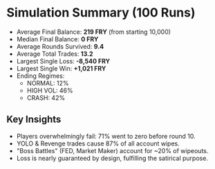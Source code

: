 # Simulation Summary (100 Runs)

- Average Final Balance: **219 FRY** (from starting 10,000)
- Median Final Balance: **0 FRY**
- Average Rounds Survived: **9.4**
- Average Total Trades: **13.2**
- Largest Single Loss: **-8,540 FRY**
- Largest Single Win: **+1,021 FRY**
- Ending Regimes:
  - NORMAL: 12%
  - HIGH VOL: 46%
  - CRASH: 42%

## Key Insights
- Players overwhelmingly fail: 71% went to zero before round 10.
- YOLO & Revenge trades cause 87% of all account wipes.
- "Boss Battles" (FED, Market Maker) account for ~20% of wipeouts.
- Loss is nearly guaranteed by design, fulfilling the satirical purpose.
